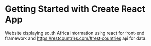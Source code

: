 # Getting Started with Create React App

 Website displaying south Africa information using react for front-end framework and https://restcountries.com/#rest-countries api for data.
